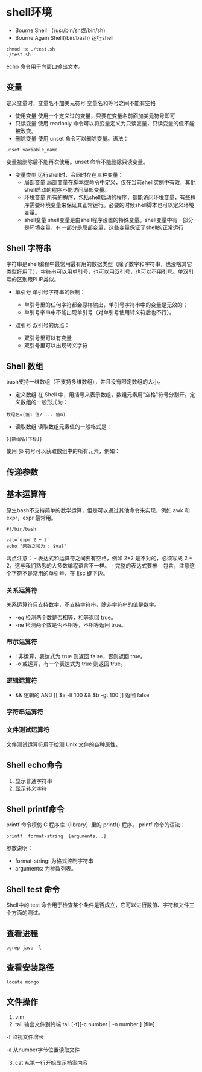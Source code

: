 

# shell环境

- Bourne Shell （/usr/bin/sh或/bin/sh)
- Bourne Again Shell(/bin/bash)
 运行shell

 ```shell
 chmod +x ./test.sh
 ./test.sh
 ```

 echo 命令用于向窗口输出文本。 
 ## 变量
 定义变量时，变量名不加美元符号
 变量名和等号之间不能有空格
 - 使用变量
 使用一个定义过的变量，只要在变量名前面加美元符号即可
 - 只读变量
 使用 readonly 命令可以将变量定义为只读变量，只读变量的值不能被改变。
 - 删除变量
 使用 unset 命令可以删除变量。语法：
 ```
 unset variable_name
 ```
 变量被删除后不能再次使用。unset 命令不能删除只读变量。
 - 变量类型
 运行shell时，会同时存在三种变量：
    - 局部变量 局部变量在脚本或命令中定义，仅在当前shell实例中有效，其他shell启动的程序不能访问局部变量。
    - 环境变量 所有的程序，包括shell启动的程序，都能访问环境变量，有些程序需要环境变量来保证其正常运行。必要的时候shell脚本也可以定义环境变量。
    -  shell变量 shell变量是由shell程序设置的特殊变量。shell变量中有一部分是环境变量，有一部分是局部变量，这些变量保证了shell的正常运行
<!--more-->

## Shell 字符串
字符串是shell编程中最常用最有用的数据类型（除了数字和字符串，也没啥其它类型好用了），字符串可以用单引号，也可以用双引号，也可以不用引号。单双引号的区别跟PHP类似。
- 单引号
     单引号字符串的限制：

    - 单引号里的任何字符都会原样输出，单引号字符串中的变量是无效的；
    - 单引号字串中不能出现单引号（对单引号使用转义符后也不行）。
- 双引号 
双引号的优点：
    - 双引号里可以有变量
    - 双引号里可以出现转义字符
## Shell 数组
 bash支持一维数组（不支持多维数组），并且没有限定数组的大小。
- 定义数组 
在 Shell 中，用括号来表示数组，数组元素用"空格"符号分割开。定义数组的一般形式为： 
```
数组名=(值1 值2 ... 值n)
```
- 读取数组 
读取数组元素值的一般格式是：
```
${数组名[下标]}
```
使用 @ 符号可以获取数组中的所有元素，例如： 
## 传递参数   
## 基本运算符  
原生bash不支持简单的数学运算，但是可以通过其他命令来实现，例如 awk 和 expr，expr 最常用。
```
#!/bin/bash

val=`expr 2 + 2`
echo "两数之和为 : $val"
```
两点注意：
    - 表达式和运算符之间要有空格，例如 2+2 是不对的，必须写成 2 + 2，这与我们熟悉的大多数编程语言不一样。
    - 完整的表达式要被 ` ` 包含，注意这个字符不是常用的单引号，在 Esc 键下边。

### 关系运算符
关系运算符只支持数字，不支持字符串，除非字符串的值是数字。
- -eq 	检测两个数是否相等，相等返回 true。
- -ne 	检测两个数是否不相等，不相等返回 true。
### 布尔运算符
- ! 	非运算，表达式为 true 则返回 false，否则返回 true。
- -o 	或运算，有一个表达式为 true 则返回 true。
### 逻辑运算符
- && 	逻辑的 AND 	[[ $a -lt 100 && $b -gt 100 ]] 返回 false
### 字符串运算符
### 文件测试运算符
文件测试运算符用于检测 Unix 文件的各种属性。 

## Shell echo命令
1. 显示普通字符串
2. 显示转义字符
## Shell printf命令
printf 命令模仿 C 程序库（library）里的 printf() 程序。
printf 命令的语法：
```
printf  format-string  [arguments...]
```
参数说明：

   - format-string: 为格式控制字符串
   - arguments: 为参数列表。 
## Shell test 命令
Shell中的 test 命令用于检查某个条件是否成立，它可以进行数值、字符和文件三个方面的测试。

 ## 查看进程
 ```pgrep java -l```
 ## 查看安装路径
 ``` locate mongo ```

## 文件操作

1. vim
2. tail 输出文件到终端
tail [-f][-c number | -n number ] [file]

-f 监视文件增长

-a  从number字节位置读取文件

3. cat 从第一行开始显示档案内容

